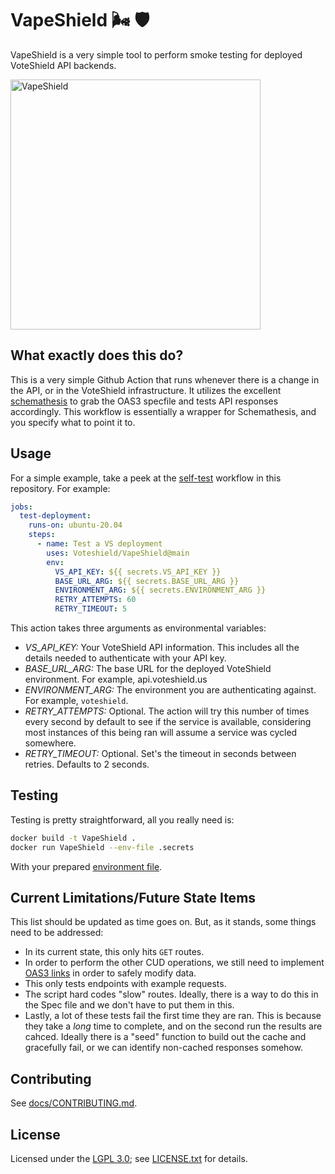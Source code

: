# VapeShield 🌬️ 🛡️

VapeShield is a very simple tool to perform smoke testing for deployed VoteShield API backends. 

<img src="https://raw.githubusercontent.com/Voteshield/VapeShield/feature/vapeshield_art/docs/vape_shield.png" alt="VapeShield" title="Image credit @approtis" width="400"/>

## What exactly does this do?

This is a very simple Github Action that runs whenever there is a change in the API, or in the VoteShield infrastructure. It utilizes the excellent [schemathesis](https://github.com/schemathesis/schemathesis) to grab the OAS3 specfile and tests API responses accordingly. This workflow is essentially a wrapper for Schemathesis, and you specify what to point it to.

## Usage

For a simple example, take a peek at the [self-test](https://github.com/Voteshield/VapeShield/blob/main/.github/workflows/self-test.yaml) workflow in this repository. For example:

```yaml
jobs:
  test-deployment:
    runs-on: ubuntu-20.04
    steps:
      - name: Test a VS deployment
        uses: Voteshield/VapeShield@main
        env:
          VS_API_KEY: ${{ secrets.VS_API_KEY }}
          BASE_URL_ARG: ${{ secrets.BASE_URL_ARG }}
          ENVIRONMENT_ARG: ${{ secrets.ENVIRONMENT_ARG }}
          RETRY_ATTEMPTS: 60
          RETRY_TIMEOUT: 5
```

This action takes three arguments as environmental variables:

- *VS_API_KEY:* Your VoteShield API information. This includes all the details needed to authenticate with your API key.
- *BASE_URL_ARG:* The base URL for the deployed VoteShield environment. For example, api.voteshield.us
- *ENVIRONMENT_ARG:* The environment you are authenticating against. For example, `voteshield`.
- *RETRY_ATTEMPTS:* Optional. The action will try this number of times every second by default to see if the service is available, considering most instances of this being ran will assume a service was cycled somewhere.
- *RETRY_TIMEOUT:* Optional. Set's the timeout in seconds between retries. Defaults to 2 seconds.

## Testing

Testing is pretty straightforward, all you really need is:

```sh
docker build -t VapeShield .
docker run VapeShield --env-file .secrets
```

With your prepared [environment file](https://docs.docker.com/compose/environment-variables/#the-env-file).

## Current Limitations/Future State Items

This list should be updated as time goes on. But, as it stands, some things need to be addressed:

- In its current state, this only hits `GET` routes.
- In order to perform the other CUD operations, we still need to implement [OAS3 links](https://swagger.io/docs/specification/links/) in order to safely modify data.
- This only tests endpoints with example requests. 
- The script hard codes "slow" routes. Ideally, there is a way to do this in the Spec file and we don't have to put them in this.
- Lastly, a lot of these tests fail the first time they are ran. This is because they take a _long_ time to complete, and on the second run the results are cahced. Ideally there is a "seed" function to build out the cache and gracefully fail, or we can identify non-cached responses somehow. 

## Contributing

See [docs/CONTRIBUTING.md](./docs/CONTRIBUTING.md).

## License

Licensed under the [LGPL 3.0](https://www.gnu.org/licenses/lgpl-3.0.en.html); see [LICENSE.txt](./LICENSE.txt) for details.
